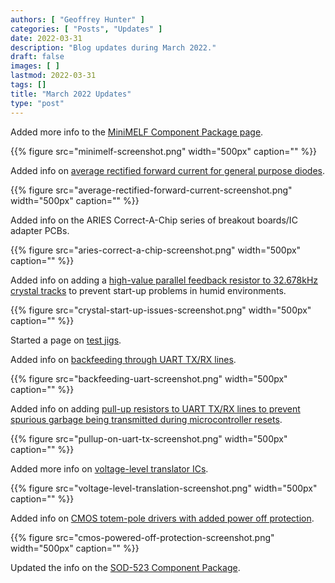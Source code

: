 ```yaml
---
authors: [ "Geoffrey Hunter" ]
categories: [ "Posts", "Updates" ]
date: 2022-03-31
description: "Blog updates during March 2022."
draft: false
images: [ ]
lastmod: 2022-03-31
tags: []
title: "March 2022 Updates"
type: "post"
---
```


Added more info to the [MiniMELF Component Package page](/pcb-design/component-packages/minimelf-component-package/).

{{% figure src="minimelf-screenshot.png" width="500px" caption="" %}}

Added info on [average rectified forward current for general purpose diodes](/electronics/components/diodes/general-purpose-diodes/#_average_rectified_forward_current).

{{% figure src="average-rectified-forward-current-screenshot.png" width="500px" caption="" %}}

Added info on the ARIES Correct-A-Chip series of breakout boards/IC adapter PCBs.

{{% figure src="aries-correct-a-chip-screenshot.png" width="500px" caption="" %}} 

Added info on adding a [high-value parallel feedback resistor to 32.678kHz crystal tracks](/electronics/components/crystals-and-oscillators/#_32_768khz_crystal_start_up_issues) to prevent start-up problems in humid environments.

{{% figure src="crystal-start-up-issues-screenshot.png" width="500px" caption="" %}}

Started a page on [test jigs](/pcb-design/test-jigs/).

Added info on [backfeeding through UART TX/RX lines](/electronics/communication-protocols/uart-communication-protocol/#_backfeeding_through_uart).

{{% figure src="backfeeding-uart-screenshot.png" width="500px" caption="" %}}

Added info on adding [pull-up resistors to UART TX/RX lines to prevent spurious garbage being transmitted during microcontroller resets](/electronics/communication-protocols/uart-communication-protocol/#_pull_up_resistors_on_tx_lines).

{{% figure src="pullup-on-uart-tx-screenshot.png" width="500px" caption="" %}}

Added more info on [voltage-level translator ICs](/electronics/components/voltage-level-translation/).

{{% figure src="voltage-level-translation-screenshot.png" width="500px" caption="" %}}

Added info on [CMOS totem-pole drivers with added power off protection](/electronics/circuit-design/logic-families/#_powered_off_protection).

{{% figure src="cmos-powered-off-protection-screenshot.png" width="500px" caption="" %}}

Updated the info on the [SOD-523 Component Package](/pcb-design/component-packages/sod-523-component-package/).
